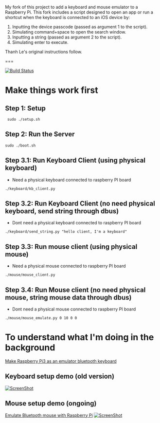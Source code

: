 My fork of this project to add a keyboard and mouse emulator to a Raspberry Pi. This fork includes a script designed to open an app or run a shortcut when the keyboard is connected to an iOS device by:

1. Inputting the device passcode (passed as argument 1 to the script).
2. Simulating command+space to open the search window.
3. Inputting a string (passed as argument 2 to the script).
4. Simulating enter to execute.

Thanh Le's original instructions follow.

===

[![Build Status](https://travis-ci.com/quangthanh010290/keyboard_mouse_emulate_on_raspberry.svg?branch=master)](https://travis-ci.com/quangthanh010290/keyboard_mouse_emulate_on_raspberry)

# Make things work first 

## Step 1: Setup 

```
 sudo ./setup.sh
```
 
 
## Step 2: Run the Server

```
sudo ./boot.sh
```


## Step 3.1: Run Keyboard Client (using physical keyboard)

- Need a physical keyboard connected to raspberry PI board

```
./keyboard/kb_client.py
```

## Step 3.2: Run Keyboard Client (no need physical keyboard, send string through dbus)

- Dont need a physical keyboard connected to raspberry PI board

```
./keyboard/send_string.py "hello client, I'm a keyboard"
```

## Step 3.3: Run mouse client (using physical mouse)

- Need a physical mouse connected to raspberry PI board
```
./mouse/mouse_client.py
```

## Step 3.4: Run Mouse client (no need physical mouse, string mouse data through dbus)

- Dont need a physical mouse connected to raspberry PI board
```
./mouse/mouse_emulate.py 0 10 0 0
```

# To understand what I'm doing in the background 
[Make Raspberry Pi3 as an emulator bluetooth keyboard](https://thanhle.me/make-raspberry-pi3-as-an-emulator-bluetooth-keyboard/)

## Keyboard setup demo (old version)

 [![ScreenShot](https://i0.wp.com/thanhle.me/wp-content/uploads/2020/02/bluetooth_mouse_emulate_on_ra%CC%81pberry.jpg)](https://www.youtube.com/watch?v=fFpIvjS4AXs)

## Mouse setup demo (ongoing)
[Emulate Bluetooth mouse with Raspberry Pi](https://thanhle.me/emulate-bluetooth-mouse-with-raspberry-pi/)
[![ScreenShot](https://i0.wp.com/thanhle.me/wp-content/uploads/2020/08/bluetooth_mouse_emulation_on_raspberry.jpg)](https://www.youtube.com/watch?v=fFpIvjS4AXs)

